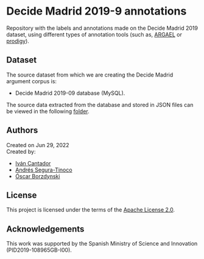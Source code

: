 # Decide Madrid 2019-9 annotations
Repository with the labels and annotations made on the Decide Madrid 2019 dataset, using different types of annotation tools (such as, <a href="https://argrecsys.github.io/argael/">ARGAEL</a> or <a href="https://prodi.gy/">prodigy</a>).

## Dataset
The source dataset from which we are creating the Decide Madrid argument corpus is:
- Decide Madrid 2019-09 database (MySQL).

The source data extracted from the database and stored in JSON files can be viewed in the following <a href="https://github.com/argrecsys/decide-madrid-2019-annotations/tree/main/data">folder</a>.

## Authors
Created on Jun 29, 2022  
Created by:
- <a href="http://arantxa.ii.uam.es/~cantador/" target="_blank">Iv&aacute;n Cantador</a>
- <a href="https://github.com/ansegura7" target="_blank">Andrés Segura-Tinoco</a>
- <a href="https://github.com/OscarGB" target="_blank">Óscar Borzdynski</a>

## License
This project is licensed under the terms of the <a href="https://github.com/argrecsys/decide-madrid-2019-annotations/blob/main/LICENSE">Apache License 2.0</a>.

## Acknowledgements
This work was supported by the Spanish Ministry of Science and Innovation (PID2019-108965GB-I00).
